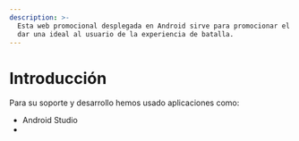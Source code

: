 ```yaml
---
description: >-
  Esta web promocional desplegada en Android sirve para promocionar el juego. Y
  dar una ideal al usuario de la experiencia de batalla.
---
```


# Introducción

Para su soporte y desarrollo hemos usado aplicaciones como:

* Android Studio&#x20;
*
